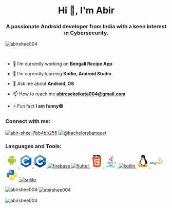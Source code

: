 <h1 align="center">Hi 👋, I'm Abir</h1>
<h3 align="center">A passionate Android developer from India with a keen interest in Cybersecurity.</h3>

<p align="left"> <img src="https://komarev.com/ghpvc/?username=abirshee004&label=Profile%20views&color=0e75b6&style=flat" alt="abirshee004" /> </p>

<p align="left"> <a href="https://twitter.com/" target="blank"><img src="https://img.shields.io/twitter/follow/?logo=twitter&style=for-the-badge" alt="" /></a> </p>

- 🔭 I’m currently working on **Bengali Recipe App**

- 🌱 I’m currently learning **Kotlin, Android Studio**

- 💬 Ask me about **Android, OS**

- 📫 How to reach me **abircsekolkata004@gmail.com**

- ⚡ Fun fact **I am funny😄**

<h3 align="left">Connect with me:</h3>
<p align="left">
<a href="https://www.linkedin.com/in/abir-shee-7bb4bb255/" target="blank"><img align="center" src="https://raw.githubusercontent.com/rahuldkjain/github-profile-readme-generator/master/src/images/icons/Social/linked-in-alt.svg" alt="abir-shee-7bb4bb255" height="30" width="40" /></a>
<a href="https://youtube.com/@bachelorsbanquet?si=Ux6oITPuBVyI4AzD" target="blank"><img align="center" src="https://raw.githubusercontent.com/rahuldkjain/github-profile-readme-generator/master/src/images/icons/Social/youtube.svg" alt="@bachelorsbanquet" height="30" width="40" /></a>
</p>


<h3 align="left">Languages and Tools:</h3>
<p align="left"> 
<a href="https://developer.android.com" target="_blank" rel="noreferrer"> <img src="https://raw.githubusercontent.com/devicons/devicon/master/icons/android/android-original-wordmark.svg" alt="android" width="40" height="40"/> </a> 
<a href="https://www.cprogramming.com/" target="_blank" rel="noreferrer"> <img src="https://raw.githubusercontent.com/devicons/devicon/master/icons/c/c-original.svg" alt="c" width="40" height="40"/> </a> 
<a href="https://www.w3schools.com/cpp/" target="_blank" rel="noreferrer"> <img src="https://raw.githubusercontent.com/devicons/devicon/master/icons/cplusplus/cplusplus-original.svg" alt="cplusplus" width="40" height="40"/> </a> 
<a href="https://firebase.google.com/" target="_blank" rel="noreferrer"> <img src="https://www.vectorlogo.zone/logos/firebase/firebase-icon.svg" alt="firebase" width="40" height="40"/> </a> 
<a href="https://flutter.dev" target="_blank" rel="noreferrer"> <img src="https://www.vectorlogo.zone/logos/flutterio/flutterio-icon.svg" alt="flutter" width="40" height="40"/> </a> 
<a href="https://www.w3.org/html/" target="_blank" rel="noreferrer"> <img src="https://raw.githubusercontent.com/devicons/devicon/master/icons/html5/html5-original-wordmark.svg" alt="html5" width="40" height="40"/> </a> 
<a href="https://www.java.com" target="_blank" rel="noreferrer"> <img src="https://raw.githubusercontent.com/devicons/devicon/master/icons/java/java-original.svg" alt="java" width="40" height="40"/> </a> 
<a href="https://kotlinlang.org" target="_blank" rel="noreferrer"> <img src="https://www.vectorlogo.zone/logos/kotlinlang/kotlinlang-icon.svg" alt="kotlin" width="40" height="40"/> </a> 
<a href="https://www.linux.org/" target="_blank" rel="noreferrer"> <img src="https://raw.githubusercontent.com/devicons/devicon/master/icons/linux/linux-original.svg" alt="linux" width="40" height="40"/> </a> 
<a href="https://www.mysql.com/" target="_blank" rel="noreferrer"> <img src="https://raw.githubusercontent.com/devicons/devicon/master/icons/mysql/mysql-original-wordmark.svg" alt="mysql" width="40" height="40"/> </a> 
<a href="https://www.python.org" target="_blank" rel="noreferrer"> <img src="https://raw.githubusercontent.com/devicons/devicon/master/icons/python/python-original.svg" alt="python" width="40" height="40"/> </a> 
<a href="https://www.sqlite.org/" target="_blank" rel="noreferrer"> <img src="https://www.vectorlogo.zone/logos/sqlite/sqlite-icon.svg" alt="sqlite" width="40" height="40"/> </a> 
</p>

<p><img align="left" src="https://github-readme-stats.vercel.app/api/top-langs?username=abirshee004&show_icons=true&locale=en&layout=compact" alt="abirshee004" /></p>

<p>&nbsp;<img align="center" src="https://github-readme-stats.vercel.app/api?username=abirshee004&show_icons=true&locale=en" alt="abirshee004" /></p>

<p><img align="center" src="https://github-readme-streak-stats.herokuapp.com/?user=abirshee004&" alt="abirshee004" /></p>
